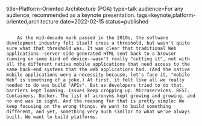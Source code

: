 title=Platform-Oriented Architecture (POA)
type=talk
audience=For any audience, recommended as a keynote presentation.
tags=keynote,platform-oriented,architecture
date=2022-02-15
status=published
~~~~~~

    As the mid-decade mark passed in the 2010s, the software development industry felt itself cross a threshold, but wasn't quite sure what that threshold was. It was clear that traditional Web applications--server-side generated HTML sent back to a browser running on some kind of device--wasn't really "cutting it", not with all the different native mobile applications that need access to the same back-end systems that the web applications had. (And the native mobile applications were a necessity because, let's face it, "mobile Web" is something of a joke.) At first, it felt like all we really needed to do was build "APIs". But as developers tried to do that, barriers kept looming. Issues keep cropping up. Microservices. REST. Containers. Docker. The list of acronyms kept growing and growing, and no end was in sight. And the reasong for that is pretty simple: We keep focusing on the wrong things. We want to build something different, and yet, something very much similar to what we've always built. We want to build platforms.
    
